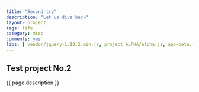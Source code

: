 ```yaml
---
title: "Second try"
description: "Let us dive back"
layout: project
tags: life
category: misc
comments: yes
libs: [ vendor/jquery-1.10.2.min.js, project_ALPHA/alpha.js, app-beta.js ]
---
```

## Test project No.2
{{ page.description }}

<div class="draw-container"></div>
